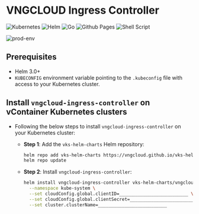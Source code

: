 # VNGCLOUD Ingress Controller

![Kubernetes](https://img.shields.io/badge/kubernetes-%23326ce5.svg?style=for-the-badge&logo=kubernetes&logoColor=white)
![Helm](https://img.shields.io/badge/Helm-0F1689?style=for-the-badge&logo=Helm&labelColor=0F1689)
![Go](https://img.shields.io/badge/go-%2300ADD8.svg?style=for-the-badge&logo=go&logoColor=white)
![Github Pages](https://img.shields.io/badge/github%20pages-121013?style=for-the-badge&logo=github&logoColor=white)
![Shell Script](https://img.shields.io/badge/shell_script-%23121011.svg?style=for-the-badge&logo=gnu-bash&logoColor=white)

![prod-env](https://badgen.net/badge/PRODUCTION/environment/blue?icon=github)

## Prerequisites

- Helm 3.0+
- `KUBECONFIG` environment variable pointing to the `.kubeconfig` file with access to your Kubernetes cluster.

## Install `vngcloud-ingress-controller` on vContainer Kubernetes clusters

- Following the below steps to install `vngcloud-ingress-controller` on your Kubernetes cluster:
  - **Step 1**: Add the `vks-helm-charts` Helm repository:

    ```bash
    helm repo add vks-helm-charts https://vngcloud.github.io/vks-helm-charts
    helm repo update
    ```

  - **Step 2**: Install `vngcloud-ingress-controller`:

    ```bash
    helm install vngcloud-ingress-controller vks-helm-charts/vngcloud-ingress-controller \
      --namespace kube-system \
      --set cloudConfig.global.clientID=__________________________ \
      --set cloudConfig.global.clientSecret=__________________________ \
      --set cluster.clusterName=__________________________
    ```
